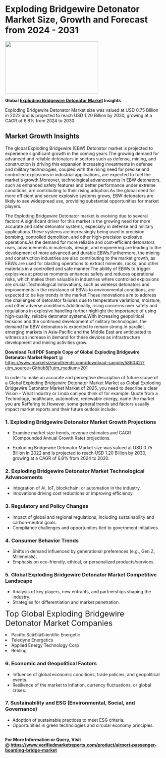 <H1>Exploding Bridgewire Detonator Market Size, Growth and Forecast from 2024 - 2031</H1><img class="aligncenter size-medium wp-image-584254" src="https://thirdeyenews.in/wp-content/uploads/2024/09/Global-Market-Research-300x168.jpeg" alt="" width="300" height="168" /><p><strong>Global&nbsp;<a href="https://www.marketsizeandtrends.com/download-sample/586042/?utm_source=Github8j?utm_medium=201">Exploding Bridgewire Detonator Market</a> Insights</strong></p><p>Exploding Bridgewire Detonator Market size was valued at USD 0.75 Billion in 2022 and is projected to reach USD 1.20 Billion by 2030, growing at a CAGR of 6.8% from 2024 to 2030.</p><p><h2>Market Growth Insights</h2> <p>The global Exploding Bridgewire (EBW) Detonator market is projected to experience significant growth in the coming years.The growing demand for advanced and reliable detonators in sectors such as defense, mining, and construction is driving this expansion.Increasing investments in defense and military technologies, coupled with the rising need for precise and controlled explosions in industrial applications, are expected to fuel the market's growth.Moreover, technological advancements in EBW detonators, such as enhanced safety features and better performance under extreme conditions, are contributing to their rising adoption.As the global need for more efficient and secure explosive systems grows, EBW detonators are likely to see widespread use, providing substantial opportunities for market players.</p> <p>The Exploding Bridgewire Detonator market is evolving due to several factors.A significant driver for this market is the growing need for more accurate and safer detonator systems, especially in defense and military applications.These systems are increasingly being used in precision bombing, controlled demolition, and other high-precision explosive operations.As the demand for more reliable and cost-efficient detonators rises, advancements in materials, design, and engineering are leading to the development of more advanced and durable EBWs.Furthermore, the mining and construction industries are also contributing to the market growth, as EBWs are used for blasting operations to extract minerals, rocks, and other materials in a controlled and safe manner.The ability of EBWs to trigger explosives at precise moments enhances safety and reduces operational risks, which makes them valuable in industries where controlled explosions are crucial.Technological innovations, such as wireless detonators and improvements in the resistance of EBWs to environmental conditions, are expected to be key trends in the market.These innovations aim to address the challenges of detonator failures due to temperature variations, moisture, and other adverse conditions.Additionally, rising concerns over safety and regulations in explosive handling further highlight the importance of using high-quality, reliable detonator systems.With increasing geopolitical tensions and the continued development of military technologies, the demand for EBW detonators is expected to remain strong.In parallel, emerging markets in Asia-Pacific and the Middle East are anticipated to witness an increase in demand for these devices as infrastructure development and mining activities grow.</p><p><span class=""><strong>Download Full PDF Sample Copy of Global Exploding Bridgewire Detonator Market Report</strong> @ <a href="https://www.marketsizeandtrends.com/download-sample/586042/?utm_source=Github8j?utm_medium=201" target="_blank">https://www.marketsizeandtrends.com/download-sample/586042/?utm_source=Github8j?utm_medium=201</a></span></p><p>In order to make an accurate and perceptive description of future scope of a Global&nbsp;Exploding Bridgewire Detonator Market Market as Global&nbsp;Exploding Bridgewire Detonator Market Market of 2025, you need to describe a clear Vision &ndash; What Industry or Linda can you think of for example: Quote from a Technology, healthcare, automotive, renewable energy, name the market you are Reffering to.However, some general trends and factors usually impact market reports and their future outlook include:</p><h3>1.&nbsp;<strong>Exploding Bridgewire Detonator Market Growth Projections</strong></h3><ul><li>Examine market size trends, revenue estimates and CAGR (Compounded Annual Growth Rate) projections.</li><li><p>Exploding Bridgewire Detonator Market size was valued at USD 0.75 Billion in 2022 and is projected to reach USD 1.20 Billion by 2030, growing at a CAGR of 6.8% from 2024 to 2030.</p></li></ul><h3>2.&nbsp;<strong>Exploding Bridgewire Detonator Market Technological Advancements</strong></h3><ul><li>Integration of AI, IoT, blockchain, or automation in the industry.</li><li>Innovations driving cost reductions or improving efficiency.</li></ul><h3>3.&nbsp;<strong>Regulatory and Policy Changes</strong></h3><ul><li>Impact of global and regional regulations, including sustainability and carbon-neutral goals.</li><li>Compliance challenges and opportunities tied to government initiatives.</li></ul><h3>4.&nbsp;<strong>Consumer Behavior Trends</strong></h3><ul><li>Shifts in demand influenced by generational preferences (e.g., Gen Z, Millennials).</li><li>Emphasis on eco-friendly, ethical, or personalized products/services.</li></ul><h3>5.&nbsp;<strong>Global Exploding Bridgewire Detonator Market Competitive Landscape</strong></h3><ul><li>Analysis of key players, new entrants, and partnerships shaping the industry.</li><li>Strategies for differentiation and market penetration.</li></ul><p data-pm-slice="1 1 []"><span style="color: inherit; font-family: inherit; font-size: 25px;">Top Global Exploding Bridgewire Detonator Market Companies</span></p><div class="" data-test-id=""><p><li>Pacific Scâ€‹â€‹ientific Energetic</li><li> Teledyne Energetics</li><li> Applied Energy Technology Corp</li><li> Rebling</li></p></div><h3>6.&nbsp;<strong>Economic and Geopolitical Factors</strong></h3><ul><li>Influence of global economic conditions, trade policies, and geopolitical events.</li><li>Resilience of the market to inflation, currency fluctuations, or global crises.</li></ul><h3>7.&nbsp;<strong>Sustainability and ESG (Environmental, Social, and Governance)</strong></h3><ul><li>Adoption of sustainable practices to meet ESG criteria.</li><li>Opportunities in green technologies and circular economy principles.</li></ul><h2><strong style="font-size: 14px;">For More Information or Query, Visit @&nbsp;</strong><a style="background-color: #ffffff; font-size: 14px;" href="https://www.marketsizeandtrends.com/report/exploding-bridgewire-detonator-market/" target="_blank">https://www.verifiedmarketreports.com/product/airport-passenger-boarding-bridge-market</a></h2>